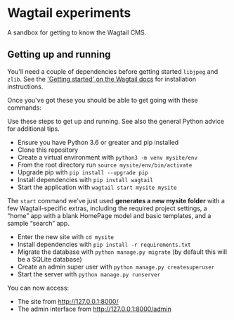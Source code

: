 # Wagtail experiments

A sandbox for getting to know the Wagtail CMS. 

## Getting up and running

You'll need a couple of dependencies before getting started `libjpeg` and `zlib`. See the ['Getting started' on the Wagtail docs](https://docs.wagtail.io/en/stable/getting_started/tutorial.html) for installation instructions.

Once you've got these you should be able to get going with these commands: 

Use these steps to get up and running. See also the general Python advice for additional tips.

* Ensure you have Python 3.6 or greater and pip installed
* Clone this repository
* Create a virtual environment with `python3 -m venv mysite/env`
* From the root directory run `source mysite/env/bin/activate`
* Upgrade pip with `pip install --upgrade pip`
* Install dependencies with `pip install wagtail`
* Start the application with `wagtail start mysite mysite`

The `start` command we've just used **generates a new mysite folder** with a few Wagtail-specific extras, including the required project settings, a “home” app with a blank HomePage model and basic templates, and a sample “search” app.

* Enter the new site with `cd mysite`
* Install dependencies with `pip install -r requirements.txt`
* Migrate the database with `python manage.py migrate` (by default this will be a SQLite database)
* Create an admin super user with `python manage.py createsuperuser`
* Start the server with `python manage.py runserver`

You can now access: 

* The site from http://127.0.0.1:8000/
* The admin interface from http://127.0.0.1:8000/admin